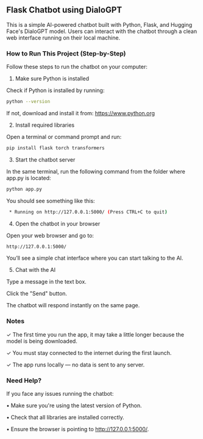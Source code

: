 ##  Flask Chatbot using DialoGPT

This is a simple AI-powered chatbot built with Python, Flask, and Hugging Face's DialoGPT model. Users can interact with the chatbot through a clean web interface running on their local machine.



###  How to Run This Project (Step-by-Step)

Follow these steps to run the chatbot on your computer:

1. Make sure Python is installed

Check if Python is installed by running:

```bash
python --version
```

If not, download and install it from: https://www.python.org

2. Install required libraries

Open a terminal or command prompt and run:
```bash
pip install flask torch transformers
```

3. Start the chatbot server

In the same terminal, run the following command from the folder where app.py is located:
```bash
python app.py
```

You should see something like this:
```bash
 * Running on http://127.0.0.1:5000/ (Press CTRL+C to quit)
```

4. Open the chatbot in your browser

Open your web browser and go to:
```bash
http://127.0.0.1:5000/
```

You’ll see a simple chat interface where you can start talking to the AI.

5. Chat with the AI

Type a message in the text box.

Click the "Send" button.

The chatbot will respond instantly on the same page.

###  Notes

✓ The first time you run the app, it may take a little longer because the model is being downloaded.

✓ You must stay connected to the internet during the first launch.

✓ The app runs locally — no data is sent to any server.

### Need Help?

If you face any issues running the chatbot:

• Make sure you're using the latest version of Python.

• Check that all libraries are installed correctly.

• Ensure the browser is pointing to http://127.0.0.1:5000/.
